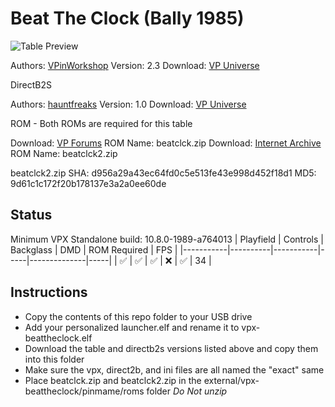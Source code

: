 # Beat The Clock (Bally 1985)

![Table Preview](https://vpuniverse.com/screenshots/monthly_2024_01/BTC-Cab.png.deb80637083b97f9a35576a488031771.png)

Authors: [VPinWorkshop](https://vpuniverse.com/profile/40692-vpinworkshop/)
Version: 2.3
Download: [VP Universe](https://vpuniverse.com/files/file/18072-beat-the-clock-bally-1985-vpw/)

DirectB2S

Authors: [hauntfreaks](https://vpuniverse.com/profile/5216-hauntfreaks/)
Version: 1.0
Download: [VP Universe](https://vpuniverse.com/files/file/18070-beat-the-clock-bally-1985-b2s/)

ROM - Both ROMs are required for this table

Download: [VP Forums](https://www.vpforums.org/index.php?app=downloads&showfile=249) ROM Name: beatclck.zip
Download: [Internet Archive](https://archive.org/download/mame-0.236-roms-split/MAME%200.236%20ROMs%20%28split%29/beatclck2.zip) ROM Name: beatclck2.zip

beatclck2.zip
SHA: d956a29a43ec64fd0c5e513fe43e998d452f18d1
MD5: 9d61c1c172f20b178137e3a2a0ee60de


## Status 

Minimum VPX Standalone build: 10.8.0-1989-a764013
| Playfield | Controls | Backglass | DMD | ROM Required | FPS | 
|-----------|----------|-----------|-----|--------------|-----|
| :white_check_mark: | :white_check_mark: | :white_check_mark: | :x: | :white_check_mark: | 34 |

## Instructions

- Copy the contents of this repo folder to your USB drive
- Add your personalized launcher.elf and rename it to vpx-beattheclock.elf
- Download the table and directb2s versions listed above and copy them into this folder
- Make sure the vpx, direct2b, and ini files are all named the "exact" same
- Place beatclck.zip and beatclck2.zip in the external/vpx-beattheclock/pinmame/roms folder *Do Not unzip*
